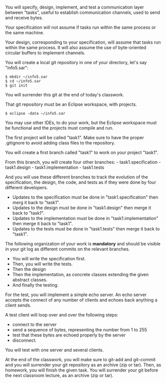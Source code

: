 
You will specify, design, implement, and test a communication layer between “tasks”, 
useful to establish communication channels, used to send and receive bytes. 

Your specification will not assume if tasks run within the same process or the same machine.

Your design, corresponding to your specification, will assume that tasks run within
the same process. It will also assume the use of byte-oriented circular buffers
to implement channels.

You will create a local git repository in one of your directory,
let's say "info5.sar":

    $ mkdir ~/info5.sar
    $ cd ~/info5.sar
    $ git init

You will surrender this git at the end of today's classwork.

That git repository must be an Eclipse workspace, with projects.

    $ eclipse -data ~/info5.sar
    
You may use other IDEs, to do your work, but the Eclipse workspace
must be functional and the projects must compile and run.

The first project will be called "task1". Make sure to have
the proper .gitignore to avoid adding class files to the repository.

You will create a first branch called "task1" to work on your
project "task1". 

From this branch, you will create four other branches:
     - task1.specification
     - task1.design
     - task1.implementation
     - task1.tests

And you will use these different branches to track the evolution
of the specification, the design, the code, and tests as if they
were done by four different developers.

  - Updates to the specification must be done in "task1.specification"
    then merg it back to "task1". 
  - Updates to the design must be done in "task1.design"
    then merge  it back to "task1". 
  - Updates to the implementation must be done in "task1.implementation"
    then merge it back to "task1". 
  - Updates to the tests must be done in "task1.tests"
    then merge it back to "task1". 

The following organization of your work is **mandatory**
and should be visible in your git log as different commits
on the relevant branches.

  - You will write the specification first.
  - Then, you will write the tests.
  - Then the design
  - Then the implementation, as concrete classes
    extending the given abstract classes.
  - And finally the testing.

For the test, you will implement a simple echo server. An echo server
accepts the connect of any number of clients and echoes back anything
a client sends.

A test client will loop over and over the following steps:
  - connect to the server
  - send a sequence of bytes, representing the number from 1 to 255
  - test that these bytes are echoed properly by the server
  - disconnect.

You will test with one server and several clients.

At the end of the classwork, you will make sure to git-add and git-commit
and you will surrender your git repository as an archive (zip or tar).
Then, as homework, you will finish the given task. You will surrender
your git before the next classroom lecture, as an archive (zip or tar).

